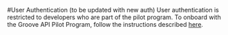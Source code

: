 #User Authentication (to be updated with new auth)
User authentication is restricted to developers who are part of the pilot program. To onboard with the Groove API Pilot Program, follow the instructions described [here](http://go.microsoft.com/fwlink/p/?LinkId=396801).
